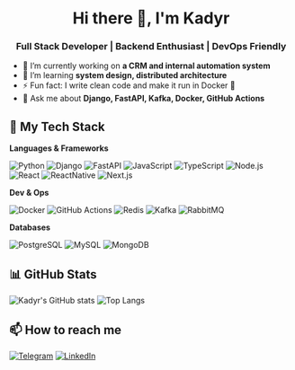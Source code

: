 <h1 align="center">Hi there 👋, I'm Kadyr</h1>
<h3 align="center">Full Stack Developer | Backend Enthusiast | DevOps Friendly</h3>

- 🔭 I’m currently working on **a CRM and internal automation system**
- 🌱 I’m learning **system design, distributed architecture**
- ⚡ Fun fact: I write clean code and make it run in Docker 🐳
- 💬 Ask me about **Django, FastAPI, Kafka, Docker, GitHub Actions**

## 🧠 My Tech Stack

**Languages & Frameworks**

![Python](https://img.shields.io/badge/-Python-3776AB?style=for-the-badge&logo=python&logoColor=white)
![Django](https://img.shields.io/badge/-Django-092E20?style=for-the-badge&logo=django&logoColor=white)
![FastAPI](https://img.shields.io/badge/-FastAPI-009688?style=for-the-badge&logo=fastapi&logoColor=white)
![JavaScript](https://img.shields.io/badge/-JavaScript-F7DF1E?style=for-the-badge&logo=javascript&logoColor=black)
![TypeScript](https://img.shields.io/badge/-TypeScript-3178C6?style=for-the-badge&logo=typescript&logoColor=white)
![Node.js](https://img.shields.io/badge/Node.js-339933?style=for-the-badge&logo=nodedotjs&logoColor=white)
![React](https://img.shields.io/badge/-React-20232A?style=for-the-badge&logo=react&logoColor=61DAFB)
![ReactNative](https://img.shields.io/badge/-ReactNative-20232A?style=for-the-badge&logo=ReactNative&logoColor=61DAFB)
![Next.js](https://img.shields.io/badge/-Next.js-000000?style=for-the-badge&logo=nextdotjs&logoColor=white)

**Dev & Ops**

![Docker](https://img.shields.io/badge/-Docker-2496ED?style=for-the-badge&logo=docker&logoColor=white)
![GitHub Actions](https://img.shields.io/badge/GitHub%20Actions-2088FF?style=for-the-badge&logo=githubactions&logoColor=white)
![Redis](https://img.shields.io/badge/-Redis-DC382D?style=for-the-badge&logo=redis&logoColor=white)
![Kafka](https://img.shields.io/badge/-Kafka-231F20?style=for-the-badge&logo=apachekafka&logoColor=white)
![RabbitMQ](https://img.shields.io/badge/-RabbitMQ-FF6600?style=for-the-badge&logo=rabbitmq&logoColor=white)

**Databases**

![PostgreSQL](https://img.shields.io/badge/-PostgreSQL-4169E1?style=for-the-badge&logo=postgresql&logoColor=white)
![MySQL](https://img.shields.io/badge/-MySQL-4479A1?style=for-the-badge&logo=mysql&logoColor=white)
![MongoDB](https://img.shields.io/badge/-MongoDB-47A248?style=for-the-badge&logo=mongodb&logoColor=white)

## 📊 GitHub Stats

![Kadyr's GitHub stats](https://github-readme-stats.vercel.app/api?username=kadyr2601&show_icons=true&theme=radical)
![Top Langs](https://github-readme-stats.vercel.app/api/top-langs/?username=kadyr2601&layout=compact&theme=radical)

## 📫 How to reach me

[![Telegram](https://img.shields.io/badge/Telegram-2CA5E0?style=for-the-badge&logo=telegram&logoColor=white)](https://t.me/your_username)
[![LinkedIn](https://img.shields.io/badge/-LinkedIn-0077B5?style=for-the-badge&logo=linkedin&logoColor=white)](https://linkedin.com/in/your_profile)


